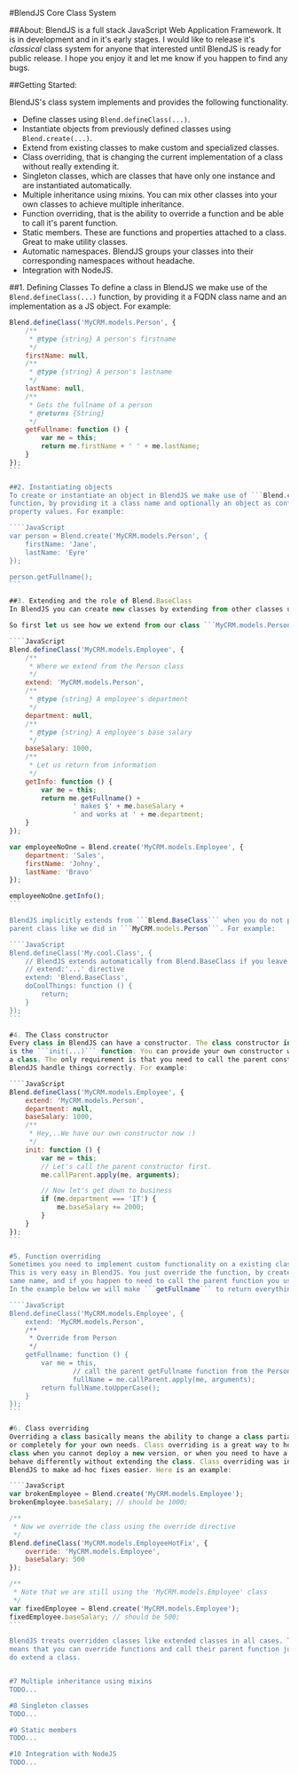 #BlendJS Core Class System

##About:
BlendJS is a full stack JavaScript Web Application Framework. It is in development
and in it's early stages. I would like to release it's *classical* class system
for anyone that interested until BlendJS is ready for public release.
I hope you enjoy it and let me know if you happen to find any bugs.

##Getting Started:

BlendJS's class system implements and provides the following functionality.

* Define classes using ```Blend.defineClass(...)```.
* Instantiate objects from previously defined classes using ```Blend.create(...)```.
* Extend from existing classes to make custom and specialized classes.
* Class overriding, that is changing the current implementation of a class without really extending it.
* Singleton classes, which are classes that have only one instance and are instantiated automatically.
* Multiple inheritance using mixins. You can mix other classes into your own classes to achieve multiple inheritance.
* Function overriding, that is the ability to override a function and be able to call it's parent function.
* Static members. These are functions and properties attached to a class. Great to make utility classes.
* Automatic namespaces. BlendJS groups your classes into their corresponding namespaces without headache.
* Integration with NodeJS.

##1. Defining Classes
To define a class in BlendJS we make use of the ```Blend.defineClass(...)```
function, by providing it a FQDN class name and an implementation as a JS object.
For example:

````JavaScript
Blend.defineClass('MyCRM.models.Person', {
    /**
     * @type {string} A person's firstname
     */
    firstName: null,
    /**
     * @type {string} A person's lastname
     */
    lastName: null,
    /**
     * Gets the fullname of a person
     * @returns {String}
     */
    getFullname: function () {
        var me = this;
        return me.firstName + ' ' + me.lastName;
    }
});
```

##2. Instantiating objects
To create or instantiate an object in BlendJS we make use of ```Blend.create(...)```
function, by providing it a class name and optionally an object as configuration to initialize it's
property values. For example:

````JavaScript
var person = Blend.create('MyCRM.models.Person', {
    firstName: 'Jane',
    lastName: 'Eyre'
});

person.getFullname();
```

##3. Extending and the role of Blend.BaseClass
In BlendJS you can create new classes by extending from other classes using the ```extend``` config.

So first let us see how we extend from our class ```MyCRM.models.Person``` class defined above:

````JavaScript
Blend.defineClass('MyCRM.models.Employee', {
    /**
     * Where we extend from the Person class
     */
    extend: 'MyCRM.models.Person',
    /**
     * @type {string} A employee's department
     */
    department: null,
    /**
     * @type {string} A employee's base salary
     */
    baseSalary: 1000,
    /**
     * Let us return from information
     */
    getInfo: function () {
        var me = this;
        return me.getFullname() +
                ' makes $' + me.baseSalary +
                ' and works at ' + me.department;
    }
});

var employeeNoOne = Blend.create('MyCRM.models.Employee', {
    department: 'Sales',
    firstName: 'Johny',
    lastName: 'Bravo'
});

employeeNoOne.getInfo();
```

BlendJS implicitly extends from ```Blend.BaseClass``` when you do not provide a
parent class like we did in ```MyCRM.models.Person```. For example:

````JavaScript
Blend.defineClass('My.cool.Class', {
    // BlendJS extends automatically from Blend.BaseClass if you leave out the
    // extend:'...' directive
    extend: 'Blend.BaseClass',
    doCoolThings: function () {
        return;
    }
});
```

#4. The Class constructor
Every class in BlendJS can have a constructor. The class constructor in BlendJS
is the ```init(...)``` function. You can provide your own constructor when you define
a class. The only requirement is that you need to call the parent constructor to help
BlendJS handle things correctly. For example:

````JavaScript
Blend.defineClass('MyCRM.models.Employee', {
    extend: 'MyCRM.models.Person',
    department: null,
    baseSalary: 1000,
    /**
     * Hey,..We have our own constructor now :)
     */
    init: function () {
        var me = this;
        // Let's call the parent constructor first.
        me.callParent.apply(me, arguments);

        // Now let's get down to business
        if (me.department === 'IT') {
            me.baseSalary += 2000;
        }
    }
});
```

#5. Function overriding
Sometimes you need to implement custom functionality on a existing class function.
This is very easy in BlendJS. You just override the function, by create a function with the
same name, and if you happen to need to call the parent function you use the ```callParent``` utility.
In the example below we will make ```getFullname``` to return everything in uppercase:

````JavaScript
Blend.defineClass('MyCRM.models.Employee', {
    extend: 'MyCRM.models.Person',
    /**
     * Override from Person
     */
    getFullname: function () {
        var me = this,
                // call the parent getFullname function from the Person class
                fullName = me.callParent.apply(me, arguments);
        return fullName.toUpperCase();
    }
});
```

#6. Class overriding
Overriding a class basically means the ability to change a class partially
or completely for your own needs. Class overriding is a great way to hot-fix a
class when you cannot deploy a new version, or when you need to have a function
behave differently without extending the class. Class overriding was introduced in
BlendJS to make ad-hoc fixes easier. Here is an example:

````JavaScript
var brokenEmployee = Blend.create('MyCRM.models.Employee');
brokenEmployee.baseSalary; // should be 1000;

/**
 * Now we override the class using the override directive
 */
Blend.defineClass('MyCRM.models.EmployeeHotFix', {
    override: 'MyCRM.models.Employee',
    baseSalary: 500
});

/**
 * Note that we are still using the 'MyCRM.models.Employee' class
 */
var fixedEmployee = Blend.create('MyCRM.models.Employee');
fixedEmployee.baseSalary; // should be 500;
```

BlendJS treats overridden classes like extended classes in all cases. This
means that you can override functions and call their parent function just like when you
do extend a class.


#7 Multiple inheritance using mixins
TODO...

#8 Singleton classes
TODO...

#9 Static members
TODO...

#10 Integration with NodeJS
TODO...